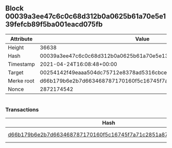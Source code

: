 ## Block 00039a3ee47c6c0c68d312b0a0625b61a70e5e139fefcb89f5ba001eacd075fb

Attribute | Value
--- | ---
Height | 36638
Hash | 00039a3ee47c6c0c68d312b0a0625b61a70e5e139fefcb89f5ba001eacd075fb
Timestamp | 2021-04-24T16:08:48+00:00
Target | 00254142f49eaaa504dc75712e8378ad5316cbcead634704b3734b6271167cc4
Merke root | d66b179b6e2b7d663468787170160f5c16745f7a71c2851a87fe1755ea9afa9d
Nonce | 2872174542

```

```

### Transactions

Hash | Amount
--- | ---
[d66b179b6e2b7d663468787170160f5c16745f7a71c2851a87fe1755ea9afa9d](d66b179b6e2b7d663468787170160f5c16745f7a71c2851a87fe1755ea9afa9d.md) | 10.00000000 SKEPTI 
